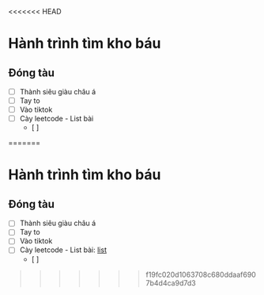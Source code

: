 <<<<<<< HEAD
# Hành trình tìm kho báu

## Đóng tàu

- [ ] Thành siêu giàu châu á
- [ ] Tay to
- [ ] Vào tiktok
- [ ] Cày leetcode
      - List bài
	- [ ] 

	
=======
# Hành trình tìm kho báu

## Đóng tàu

- [ ] Thành siêu giàu châu á
- [ ] Tay to
- [ ] Vào tiktok
- [ ] Cày leetcode - List bài: [list](https://takeuforward.org/interviews/strivers-sde-sheet-top-coding-interview-problems)
  - [ ]
>>>>>>> f19fc020d1063708c680ddaaf6907b4d4ca9d7d3

